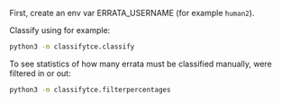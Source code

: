 First, create an env var ERRATA_USERNAME (for example `human2`).

Classify using for example:

```bash
python3 -m classifytce.classify
```

To see statistics of how many errata must be classified manually, were filtered in or out:

```bash
python3 -m classifytce.filterpercentages
```
